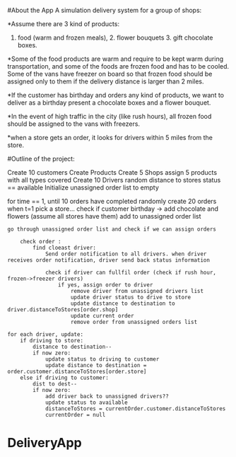 #About the App
A simulation delivery system for a group of shops:

*Assume there are 3 kind of products: 
1. food (warm and frozen meals), 2. flower bouquets 3. gift chocolate boxes.

*Some of the food products are warm and require to be kept warm during transportation, and
some of the foods are frozen food and has to be cooled. Some of the vans have freezer on
board so that frozen food should be assigned only to them if the delivery distance is larger
than 2 miles.

*If the customer has birthday and orders any kind of products, we want to deliver as a birthday
present a chocolate boxes and a flower bouquet.

*In the event of high traffic in the city (like rush hours), all frozen food should be assigned to
the vans with freezers.

*when a store gets an order, it looks for drivers within 5 miles from the store.



#Outline of the project:

Create 10 customers
Create Products
Create 5 Shops
	assign 5 products with all types covered
Create 10 Drivers
	random distance to stores
	status == available
Initialize unassigned order list to empty

for time == 1, until 10 orders have completed
	randomly create 20 orders when t=1
		pick a store...
		check if customer birthday -> add chocolate and flowers (assume all stores have them)
		add to unassigned order list
	
	
		
	go through unassigned order list and check if we can assign orders 
	
		check order : 
			find cloeast driver:
				Send order notification to all drivers. when driver receives order notification, driver send back status information
		
				check if driver can fullfil order (check if rush hour, frozen->freezer drivers)
					if yes, assign order to driver
						remove driver from unassigned drivers list
						update driver status to drive to store
						update distance to destination to driver.distanceToStores[order.shop]
						update current order
						remove order from unassigned orders list
						
	for each driver, update:
		if driving to store:
			distance to destination--
			if now zero:
				update status to driving to customer
				update distance to destination = order.customer.distanceToStores[order.store]
		else if driving to customer:
			dist to dest--
			if now zero:
				add driver back to unassigned drivers??
				update status to available
				distanceToStores = currentOrder.customer.distanceToStores
				currentOrder = null
				

# DeliveryApp
